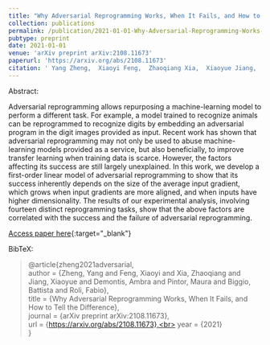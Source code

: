 ```yaml
---
title: "Why Adversarial Reprogramming Works, When It Fails, and How to Tell the Difference"
collection: publications
permalink: /publication/2021-01-01-Why-Adversarial-Reprogramming-Works-When-It-Fails-and-How-to-Tell-the-Difference
pubtype: preprint
date: 2021-01-01
venue: 'arXiv preprint arXiv:2108.11673'
paperurl: 'https://arxiv.org/abs/2108.11673'
citation: ' Yang Zheng,  Xiaoyi Feng,  Zhaoqiang Xia,  Xiaoyue Jiang,  Ambra Demontis,  Maura Pintor,  Battista Biggio,  Fabio Roli, &quot;Why Adversarial Reprogramming Works, When It Fails, and How to Tell the Difference.&quot; arXiv preprint arXiv:2108.11673, 2021.'
---
```

Abstract:

Adversarial reprogramming allows repurposing a machine-learning model to perform a different task. For example, a model trained to recognize animals can be reprogrammed to recognize digits by embedding an adversarial program in the digit images provided as input. Recent work has shown that adversarial reprogramming may not only be used to abuse machine-learning models provided as a service, but also beneficially, to improve transfer learning when training data is scarce. However, the factors affecting its success are still largely unexplained. In this work, we develop a first-order linear model of adversarial reprogramming to show that its success inherently depends on the size of the average input gradient, which grows when input gradients are more aligned, and when inputs have higher dimensionality. The results of our experimental analysis, involving fourteen distinct reprogramming tasks, show that the above factors are correlated with the success and the failure of adversarial reprogramming.

[Access paper here](https://arxiv.org/abs/2108.11673){:target="_blank"}

BibTeX: 
>@article{zheng2021adversarial,<br>    author = {Zheng, Yang and Feng, Xiaoyi and Xia, Zhaoqiang and Jiang, Xiaoyue and Demontis, Ambra and Pintor, Maura and Biggio, Battista and Roli, Fabio},<br>    title = {Why Adversarial Reprogramming Works, When It Fails, and How to Tell the Difference},<br>    journal = {arXiv preprint arXiv:2108.11673},<br>    url = {https://arxiv.org/abs/2108.11673},<br>    year = {2021}<br>}<br>